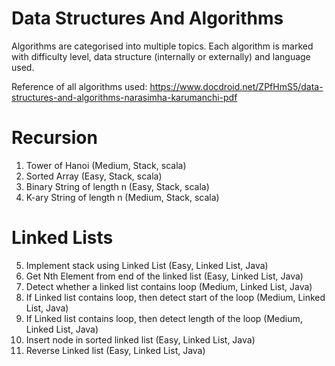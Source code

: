 # Data Structures And Algorithms

Algorithms are categorised into multiple topics. Each algorithm is marked 
with difficulty level, data structure (internally or externally) and language used.

Reference of all algorithms used: 
https://www.docdroid.net/ZPfHmS5/data-structures-and-algorithms-narasimha-karumanchi-pdf

# Recursion
1. Tower of Hanoi (Medium, Stack, scala)
2. Sorted Array (Easy, Stack, scala)
3. Binary String of length n (Easy, Stack, scala)
4. K-ary String of length n (Medium, Stack, scala)
# Linked Lists
5. Implement stack using Linked List (Easy, Linked List, Java)
6. Get Nth Element from end of the linked list (Easy, Linked List, Java)
7. Detect whether a linked list contains loop (Medium, Linked List, Java)
8. If Linked list contains loop, then detect start of the loop (Medium, Linked List, Java)
9. If Linked list contains loop, then detect length of the loop (Medium, Linked List, Java)
10. Insert node in sorted linked list (Easy, Linked List, Java)
11. Reverse Linked list (Easy, Linked List, Java)
